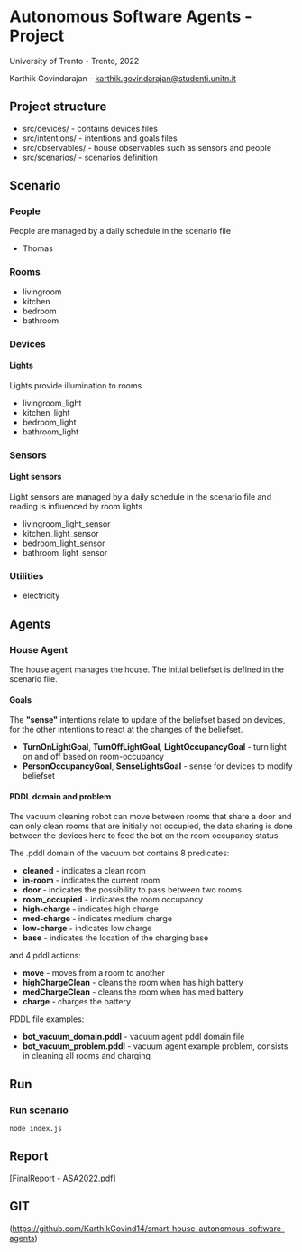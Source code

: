# **Autonomous Software Agents - Project**

University of Trento - Trento, 2022

Karthik Govindarajan - karthik.govindarajan@studenti.unitn.it

## **Project structure**

- src/devices/ - contains devices files
- src/intentions/ - intentions and goals files
- src/observables/ - house observables such as sensors and people
- src/scenarios/ - scenarios definition

## **Scenario**

### **People**

People are managed by a daily schedule in the scenario file

- Thomas

### **Rooms**

- livingroom
- kitchen
- bedroom
- bathroom

### **Devices**

#### **Lights**

Lights provide illumination to rooms

- livingroom_light
- kitchen_light
- bedroom_light
- bathroom_light

### **Sensors**

#### **Light sensors**

Light sensors are managed by a daily schedule in the scenario file and reading is influenced by room lights

- livingroom_light_sensor
- kitchen_light_sensor
- bedroom_light_sensor
- bathroom_light_sensor

### **Utilities**

- electricity

## **Agents**

### **House Agent**

The house agent manages the house. The initial beliefset is defined in the scenario file.

#### **Goals**

The **"sense"** intentions relate to update of the beliefset based on devices, for the other intentions to react at the changes of the beliefset.

- **TurnOnLightGoal**, **TurnOffLightGoal**, **LightOccupancyGoal** - turn light on and off based on room-occupancy
- **PersonOccupancyGoal**, **SenseLightsGoal** - sense for devices to modify beliefset

#### **PDDL domain and problem**

The vacuum cleaning robot can move between rooms that share a door and can only clean rooms that are initially not occupied, the data sharing is done between the devices here to feed the bot on the room occupancy status.

The .pddl domain of the vacuum bot contains 8 predicates:

- **cleaned** - indicates a clean room
- **in-room** - indicates the current room
- **door** - indicates the possibility to pass between two rooms
- **room_occupied** - indicates the room occupancy
- **high-charge** - indicates high charge
- **med-charge** - indicates medium charge
- **low-charge** - indicates low charge
- **base** - indicates the location of the charging base

and 4 pddl actions:

- **move** - moves from a room to another
- **highChargeClean** - cleans the room when has high battery
- **medChargeClean** - cleans the room when has med battery
- **charge** - charges the battery

PDDL file examples:

- **bot_vacuum_domain.pddl** - vacuum agent pddl domain file
- **bot_vacuum_problem.pddl** - vacuum agent example problem, consists in cleaning all rooms and charging

## **Run**

### **Run scenario**

    node index.js

## **Report**

[FinalReport - ASA2022.pdf]

## **GIT**

(https://github.com/KarthikGovind14/smart-house-autonomous-software-agents)

